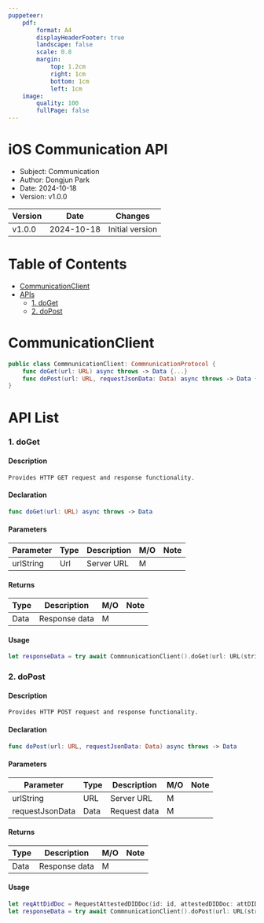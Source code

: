 ```yaml
---
puppeteer:
    pdf:
        format: A4
        displayHeaderFooter: true
        landscape: false
        scale: 0.8
        margin:
            top: 1.2cm
            right: 1cm
            bottom: 1cm
            left: 1cm
    image:
        quality: 100
        fullPage: false
---
```


iOS Communication API
==

- Subject: Communication
- Author: Dongjun Park
- Date: 2024-10-18
- Version: v1.0.0

| Version | Date       | Changes                  |
| ------- | ---------- | ------------------------ |
| v1.0.0  | 2024-10-18 | Initial version          |


<div style="page-break-after: always;"></div>

# Table of Contents
- [CommunicationClient](#communicationClient)
- [APIs](#api-list)
  - [1. doGet](#1-doget)
  - [2. doPost](#2-dopost)


# CommunicationClient
```swift
public class CommnunicationClient: CommnunicationProtocol {
    func doGet(url: URL) async throws -> Data {...}
    func doPost(url: URL, requestJsonData: Data) async throws -> Data {...}
}
```

# API List
### 1. doGet

#### Description
`Provides HTTP GET request and response functionality.`

#### Declaration
```swift
func doGet(url: URL) async throws -> Data
```

#### Parameters
| Parameter | Type   | Description                | **M/O** | **Note** |
|-----------|--------|----------------------------|---------|----------|
| urlString | Url    | Server URL                 |   M     |          |

#### Returns
| Type | Description                |**M/O**  | **Note**    |
|------|----------------------------|---------|-------------|
| Data | Response data              |    M    |             |

#### Usage
```swift
let responseData = try await CommnunicationClient().doGet(url: URL(string: URLs.TAS_URL + "/list/api/v1/vcplan/list")!)
```

### 2. doPost

#### Description
`Provides HTTP POST request and response functionality.`

#### Declaration
```swift
func doPost(url: URL, requestJsonData: Data) async throws -> Data
```

#### Parameters
| Parameter      | Type   | Description                | **M/O** | **Note** |
|----------------|--------|----------------------------|---------|----------|
| urlString      | URL    | Server URL                 |    M    |          |
| requestJsonData| Data   | Request data               |    M    |          |

#### Returns
| Type | Description                |**M/O**  |    **Note** |
|------|----------------------------|---------|-------------|
| Data | Response data              |      M  |             |

#### Usage
```swift
let reqAttDidDoc = RequestAttestedDIDDoc(id: id, attestedDIDDoc: attDIDDoc)
let responseData = try await CommnunicationClient().doPost(url: URL(string:tasURL + "/tas/api/v1/request-register-wallet")!, requestJsonData: try reqAttDidDoc.toJsonData())
```
<br>
